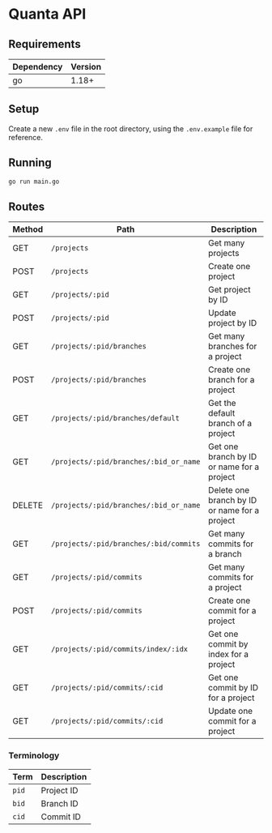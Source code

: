 # Quanta API

## Requirements
|Dependency|Version|
|-|-|
|go|1.18+|

## Setup
Create a new `.env` file in the root directory, using the `.env.example` file for reference.

## Running
```sh
go run main.go
```

## Routes
|Method|Path|Description|
|-|-|-|
|GET|`/projects`|Get many projects|
|POST|`/projects`|Create one project|
|GET|`/projects/:pid`|Get project by ID|
|POST|`/projects/:pid`|Update project by ID|
|GET|`/projects/:pid/branches`|Get many branches for a project|
|POST|`/projects/:pid/branches`|Create one branch for a project|
|GET|`/projects/:pid/branches/default`|Get the default branch of a project|
|GET|`/projects/:pid/branches/:bid_or_name`|Get one branch by ID or name for a project|
|DELETE|`/projects/:pid/branches/:bid_or_name`|Delete one branch by ID or name for a project|
|GET|`/projects/:pid/branches/:bid/commits`|Get many commits for a branch|
|GET|`/projects/:pid/commits`|Get many commits for a project|
|POST|`/projects/:pid/commits`|Create one commit for a project|
|GET|`/projects/:pid/commits/index/:idx`|Get one commit by index for a project|
|GET|`/projects/:pid/commits/:cid`|Get one commit by ID for a project|
|GET|`/projects/:pid/commits/:cid`|Update one commit for a project|

### Terminology
|Term|Description|
|-|-|
|`pid`|Project ID|
|`bid`|Branch ID|
|`cid`|Commit ID|
